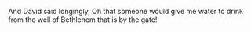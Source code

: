 And David said longingly, Oh that someone would give me water to drink from the well of Bethlehem that is by the gate!
